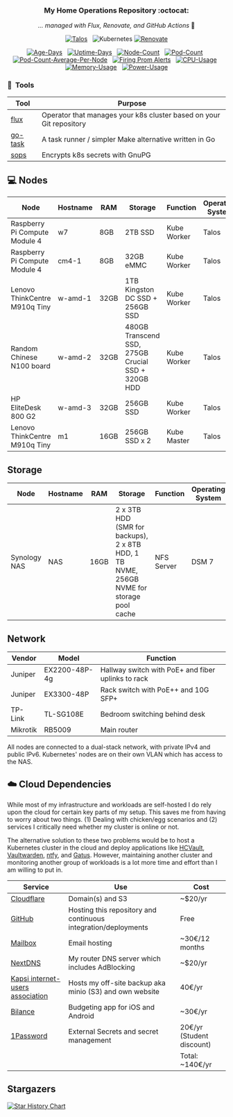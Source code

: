 <div align="center">

### My Home Operations Repository :octocat:

_... managed with Flux, Renovate, and GitHub Actions_ 🤖

</div>

<div align="center">

[![Talos](https://img.shields.io/endpoint?url=https%3A%2F%2Fkromgo.skylab.fi%2Fquery%3Fformat%3Dendpoint%26metric%3Dtalos_version&style=for-the-badge&logo=talos&logoColor=white&label=%20&color=blue)](https://talos.dev)&nbsp;&nbsp;
![Kubernetes](https://img.shields.io/endpoint?url=https%3A%2F%2Fkromgo.skylab.fi%2Fquery%3Fformat%3Dendpoint%26metric%3Dkubernetes_version&style=for-the-badge&logo=kubernetes&logoColor=white&label=%20&color=blue)
[![Renovate](https://img.shields.io/github/actions/workflow/status/samip5/k8s-cluster/schedule-renovate.yaml?branch=main&label=&logo=renovatebot&style=for-the-badge&color=blue)](https://github.com/samip5/k8s-cluster/actions/workflows/schedule-renovate.yaml)

</div>


<div align="center">

[![Age-Days](https://img.shields.io/endpoint?url=https%3A%2F%2Fkromgo.skylab.fi%2Fquery%3Fformat%3Dendpoint%26metric%3Dcluster_age_days&style=flat-square&label=Age)](https://github.com/kashalls/kromgo/)&nbsp;&nbsp;
[![Uptime-Days](https://img.shields.io/endpoint?url=https%3A%2F%2Fkromgo.skylab.fi%2Fquery%3Fformat%3Dendpoint%26metric%3Dcluster_uptime_days&style=flat-square&label=Uptime)](https://github.com/kashalls/kromgo/)&nbsp;&nbsp;
[![Node-Count](https://img.shields.io/endpoint?url=https%3A%2F%2Fkromgo.skylab.fi%2Fquery%3Fformat%3Dendpoint%26metric%3Dcluster_node_count&style=flat-square&label=Nodes)](https://github.com/kashalls/kromgo/)&nbsp;&nbsp;
[![Pod-Count](https://img.shields.io/endpoint?url=https%3A%2F%2Fkromgo.skylab.fi%2Fquery%3Fformat%3Dendpoint%26metric%3Dcluster_pod_count&style=flat-square&label=Pods)](https://github.com/kashalls/kromgo/)&nbsp;&nbsp;
[![Pod-Count-Average-Per-Node](https://img.shields.io/endpoint?url=https%3A%2F%2Fkromgo.skylab.fi%2Fquery%3Fformat%3Dendpoint%26metric%3Dcluster_avg_per_node_pod_count&style=flat-square&label=PodsPerNodeAvg)](https://github.com/kashalls/kromgo/)&nbsp;&nbsp;
[![Firing Prom Alerts](https://img.shields.io/endpoint?url=https%3A%2F%2Fkromgo.skylab.fi%2Fquery%3Fformat%3Dendpoint%26metric%3Dprometheus_active_alerts&style=flat-square)](https://github.com/kashalls/kromgo/)&nbsp;&nbsp;
[![CPU-Usage](https://img.shields.io/endpoint?url=https%3A%2F%2Fkromgo.skylab.fi%2Fquery%3Fformat%3Dendpoint%26metric%3Dcluster_cpu_usage&style=flat-square&label=CPU)](https://github.com/kashalls/kromgo/)&nbsp;&nbsp;
[![Memory-Usage](https://img.shields.io/endpoint?url=https%3A%2F%2Fkromgo.skylab.fi%2Fquery%3Fformat%3Dendpoint%26metric%3Dcluster_memory_usage&style=flat-square&label=Memory)](https://github.com/kashalls/kromgo/)&nbsp;&nbsp;
[![Power-Usage](https://img.shields.io/endpoint?url=https%3A%2F%2Fkromgo.skylab.fi%2Fquery%3Fformat%3Dendpoint%26metric%3Dcluster_power_usage&style=flat-square&label=Power)](https://github.com/kashalls/kromgo/)

</div>

### :wrench:&nbsp; Tools

| Tool                                                               | Purpose                                                             |
|--------------------------------------------------------------------|---------------------------------------------------------------------|
| [flux](https://toolkit.fluxcd.io/)                                 | Operator that manages your k8s cluster based on your Git repository |
| [go-task](https://github.com/go-task/task)                         | A task runner / simpler Make alternative written in Go              |
| [sops](https://github.com/mozilla/sops)                            | Encrypts k8s secrets with GnuPG                                     |


## 💻 Nodes
| Node                          | Hostname | RAM  | Storage                                            | Function    | Operating System |
|-------------------------------|----------|------|----------------------------------------------------|-------------|------------------|
| Raspberry Pi Compute Module 4 | w7       | 8GB  | 2TB SSD                                            | Kube Worker | Talos            |
| Raspberry Pi Compute Module 4 | cm4-1    | 8GB  | 32GB eMMC                                          | Kube Worker | Talos            |
| Lenovo ThinkCentre M910q Tiny | w-amd-1  | 32GB | 1TB Kingston DC SSD + 256GB SSD                    | Kube Worker | Talos            |
| Random Chinese N100 board     | w-amd-2  | 32GB | 480GB Transcend SSD, 275GB Crucial SSD + 320GB HDD | Kube Worker | Talos            |
| HP EliteDesk 800 G2           | w-amd-3  | 32GB | 256GB SSD                                          | Kube Worker | Talos            |
| Lenovo ThinkCentre M910q Tiny | m1       | 16GB | 256GB SSD x 2                                      | Kube Master | Talos            |

## Storage
| Node         | Hostname | RAM  | Storage                                                                                  | Function   | Operating System |
|--------------|----------|------|------------------------------------------------------------------------------------------|------------|------------------|
| Synology NAS | NAS      | 16GB | 2 x 3TB HDD (SMR for backups), 2 x 8TB HDD, 1 TB NVME, 256GB NVME for storage pool cache | NFS Server | DSM 7            |

## Network

| Vendor   | Model         | Function                                           |
|----------|---------------|----------------------------------------------------|
| Juniper  | EX2200-48P-4g | Hallway switch with PoE+ and fiber uplinks to rack |
| Juniper  | EX3300-48P    | Rack switch with PoE++ and 10G SFP+                |
| TP-Link  | TL-SG108E     | Bedroom switching behind desk                      |
| Mikrotik | RB5009        | Main router                                        |

All nodes are connected to a dual-stack network, with private IPv4 and public IPv6. 
Kubernetes' nodes are on their own VLAN which has access to the NAS.

## ☁️ Cloud Dependencies

While most of my infrastructure and workloads are self-hosted I do rely upon the cloud for certain key parts of my setup. This saves me from having to worry about two things. (1) Dealing with chicken/egg scenarios and (2) services I critically need whether my cluster is online or not.

The alternative solution to these two problems would be to host a Kubernetes cluster in the cloud and deploy applications like [HCVault](https://www.vaultproject.io/), [Vaultwarden](https://github.com/dani-garcia/vaultwarden), [ntfy](https://ntfy.sh/), and [Gatus](https://gatus.io/). However, maintaining another cluster and monitoring another group of workloads is a lot more time and effort than I am willing to put in.

| Service                                                               | Use                                                                | Cost                |
|-----------------------------------------------------------------------|--------------------------------------------------------------------|---------------------|
| [Cloudflare](https://www.cloudflare.com/)                             | Domain(s) and S3                                                   | ~$20/yr             |
| [GitHub](https://github.com/)                                         | Hosting this repository and continuous integration/deployments     | Free                |
| [Mailbox](https://mailbox.org/)                                       | Email hosting                                                      | ~30€/12 months        |
| [NextDNS](https://nextdns.io/?from=dm7g7gda)                                        | My router DNS server which includes AdBlocking                     | ~$20/yr             |
| [Kapsi internet-users association](https://www.kapsi.fi/english.html) | Hosts my off-site backup aka minio (S3) and own website            | 40€/yr              |
| [Bilance](https://www.bilanceapp.com)                                 | Budgeting app for iOS and Android                                  | ~30€/yr             |
| [1Password](https://1password.eu)                                     | External Secrets and secret management                             | 20€/yr (Student discount) |
|                                                                       |                                                                    | Total: ~140€/yr      |

## Stargazers

[![Star History Chart](https://api.star-history.com/svg?repos=samip5/k8s-cluster&type=Date)](https://star-history.com/#samip5/k8s-cluster&Date)

